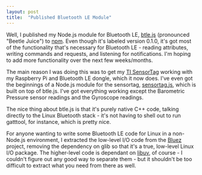 ```yaml
---
layout: post
title:  "Published Bluetooth LE Module"
---
```


Well, I published my Node.js module for Bluetooth LE,
[btle.js](https://github.com/jacklund/btle.js) (pronounced \"Beetle
Juice\") to [npm](https://npmjs.org/package/btle.js). Even though it\'s
labeled version 0.1.0, it\'s got most of the functionality that\'s
necessary for Bluetooth LE - reading attributes, writing commands and
requests, and listening for notifications. I\'m hoping to add more
functionality over the next few weeks/months.

The main reason I was doing this was to get my [TI
SensorTag](http://www.ti.com/ww/en/wireless_connectivity/sensortag/index.shtml?DCMP=sensortag&HQS=sensortag-bn)
working with my Raspberry Pi and Bluetooth LE dongle, which it now does.
I\'ve even got the beginnings of a Node.js module for the sensortag,
[sensortag.js](https://github.com/jacklund/sensortag.js), which is built
on top of btle.js. I\'ve got everything working except the Barometric
Pressure sensor readings and the Gyroscope readings.

The nice thing about btle.js is that it\'s purely native C++ code,
talking directly to the Linux Bluetooth stack - it\'s not having to
shell out to run gatttool, for instance, which is pretty nice.

For anyone wanting to write some Bluetooth LE code for Linux in a
non-Node.js environment, I extracted the low-level I/O code from the
[Bluez](http://www.bluez.org/) project, removing the dependency on glib
so that it\'s a true, low-level Linux I/O package. The higher-level code
is dependant on [libuv](https://github.com/joyent/libuv), of course - I
couldn\'t figure out any good way to separate them - but it shouldn\'t
be too difficult to extract what you need from there as well.

